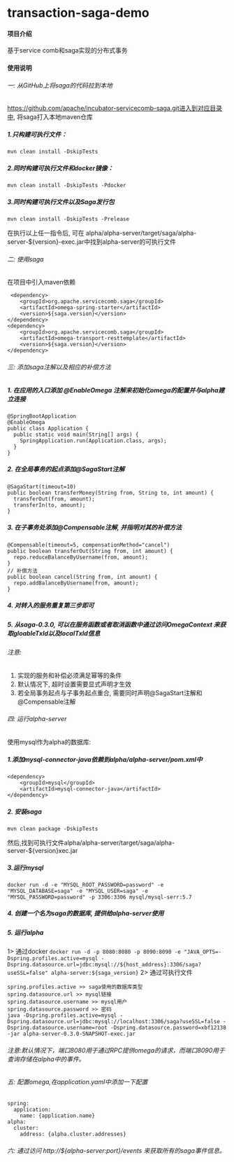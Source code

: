 # transaction-saga-demo

#### 项目介绍
基于service comb和saga实现的分布式事务
 

#### 使用说明

###### 一: 从GitHub上将saga的代码拉到本地
   https://github.com/apache/incubator-servicecomb-saga.git进入到对应目录中, 将saga打入本地maven仓库
##### 1.只构建可执行文件：
   `mvn clean install -DskipTests`
##### 2.同时构建可执行文件和docker镜像：
   `mvn clean install -DskipTests -Pdocker`
##### 3.同时构建可执行文件以及Saga发行包
   `mvn clean install -DskipTests -Prelease`

在执行以上任一指令后, 可在 alpha/alpha-server/target/saga/alpha-server-${version}-exec.jar中找到alpha-server的可执行文件

###### 二: 使用saga
在项目中引入maven依赖

```
 <dependency>
    <groupId>org.apache.servicecomb.saga</groupId>
    <artifactId>omega-spring-starter</artifactId>
    <version>${saga.version}</version>
</dependency>
<dependency>
    <groupId>org.apache.servicecomb.saga</groupId>
    <artifactId>omega-transport-resttemplate</artifactId>
    <version>${saga.version}</version>
</dependency>
```

###### 三: 添加saga注解以及相应的补偿方法
##### 1. 在应用的入口添加 @EnableOmega 注解来初始化omega的配置并与alpha建立连接

```
@SpringBootApplication
@EnableOmega
public class Application {
  public static void main(String[] args) {
    SpringApplication.run(Application.class, args);
  }
}
```
  
##### 2. 在全局事务的起点添加@SagaStart注解

```
@SagaStart(timeout=10)
public boolean transferMoney(String from, String to, int amount) {
  transferOut(from, amount);
  transferIn(to, amount);
}
```
  
##### 3. 在子事务处添加@Compensable注解, 并指明对其的补偿方法

```
@Compensable(timeout=5, compensationMethod="cancel")
public boolean transferOut(String from, int amount) {
  repo.reduceBalanceByUsername(from, amount);
}
// 补偿方法
public boolean cancel(String from, int amount) {
  repo.addBalanceByUsername(from, amount);
}
```
  
##### 4. 对转入的服务重复第三步即可
  
##### 5. 从saga-0.3.0, 可以在服务函数或者取消函数中通过访问OmegaContext 来获取gloableTxld以及localTxld信息
###### 注意:
   1) 实现的服务和补偿必须满足幂等的条件
   2) 默认情况下, 超时设置需要显式声明才生效
   3) 若全局事务起点与子事务起点重合, 需要同时声明@SagaStart注解和@Compensable注解

###### 四: 运行alpha-server
  使用mysql作为alpha的数据库:
##### 1.添加mysql-connector-java依赖到alpha/alpha-server/pom.xml中

```
<dependency>
    <groupId>mysql</groupId>
    <artifactId>mysql-connector-java</artifactId>
</dependency>
```
     
##### 2. 安装saga
   `mvn clean package -DskipTests`

然后,找到可执行文件alpha/alpha-server/target/saga/alpha-server-${version}xec.jar

##### 3.运行mysql
`docker run -d -e "MYSQL_ROOT_PASSWORD=password" -e "MYSQL_DATABASE=saga" -e "MYSQL_USER=saga" -e "MYSQL_PASSWORD=password" -p 3306:3306 mysql/mysql-serr:5.7`
  
##### 4. 创建一个名为saga的数据库, 提供给alpha-server使用

##### 5. 运行alpha
 1> 通过docker
`docker run -d -p 8080:8080 -p 8090:8090 -e "JAVA_OPTS=-Dspring.profiles.active=mysql -Dspring.datasource.url=jdbc:mysql://${host_address}:3306/saga?useSSL=false" alpha-server:${saga_version}`
 2> 通过可执行文件

```
spring.profiles.active >> saga使用的数据库类型
spring.datasource.url >> mysql链接
spring.datasource.username >> mysql用户
spring.datasource.password >> 密码
java -Dspring.profiles.active=mysql -Dspring.datasource.url=jdbc:mysql://localhost:3306/saga?useSSL=false -Dspring.datasource.username=root -Dspring.datasource.password=xbf12138 -jar alpha-server-0.3.0-SNAPSHOT-exec.jar
```

###### 注意:默认情况下，端口8080用于通过RPC提供omega的请求，而端口8090用于查询存储在alpha中的事件。

###### 五: 配置omega,在application.yaml中添加一下配置

```
spring:
  application:
    name: {application.name}
alpha:
  cluster:
    address: {alpha.cluster.addresses}
```

###### 六: 通过访问 http://${alpha-server:port}/events 来获取所有的saga事件信息。